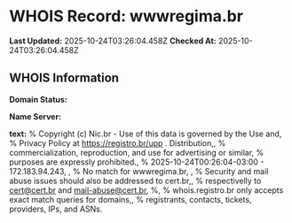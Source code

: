 # WHOIS Record: wwwregima.br

**Last Updated:** 2025-10-24T03:26:04.458Z
**Checked At:** 2025-10-24T03:26:04.458Z

## WHOIS Information

**Domain Status:** 

**Name Server:** 

**text:** % Copyright (c) Nic.br - Use of this data is governed by the Use and, % Privacy Policy at https://registro.br/upp . Distribution,, % commercialization, reproduction, and use for advertising or similar, % purposes are expressly prohibited., % 2025-10-24T00:26:04-03:00 - 172.183.94.243, , % No match for wwwregima.br, , % Security and mail abuse issues should also be addressed to cert.br,, % respectivelly to cert@cert.br and mail-abuse@cert.br, %, % whois.registro.br only accepts exact match queries for domains,, % registrants, contacts, tickets, providers, IPs, and ASNs.

